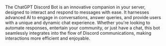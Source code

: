 
The ChatGPT Discord Bot is an innovative companion in your server, designed to interact and respond to messages with ease. It harnesses advanced AI to engage in conversations, answer queries, and provide users with a unique and dynamic chat experience. Whether you're looking to automate responses, entertain your community, or just have a chat, this bot seamlessly integrates into the flow of Discord communications, making interactions more efficient and enjoyable.
 
 
